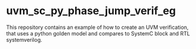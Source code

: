 # uvm_sc_py_phase_jump_verif_eg
This repository contains an example of how to create an UVM verification, that uses a python golden model and compares to SystemC block and RTL systemverilog.
